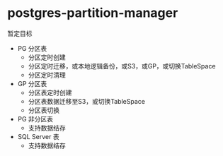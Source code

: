 # postgres-partition-manager

暂定目标

- PG 分区表
  - 分区定时创建
  - 分区定时迁移，或本地逻辑备份，或S3，或GP，或切换TableSpace
  - 分区定时清理
- GP 分区表
  - 分区表定时创建
  - 分区表数据迁移至S3，或切换TableSpace
  - 分区表切换
- PG 非分区表
  - 支持数据结存
- SQL Server 表
  - 支持数据结存
